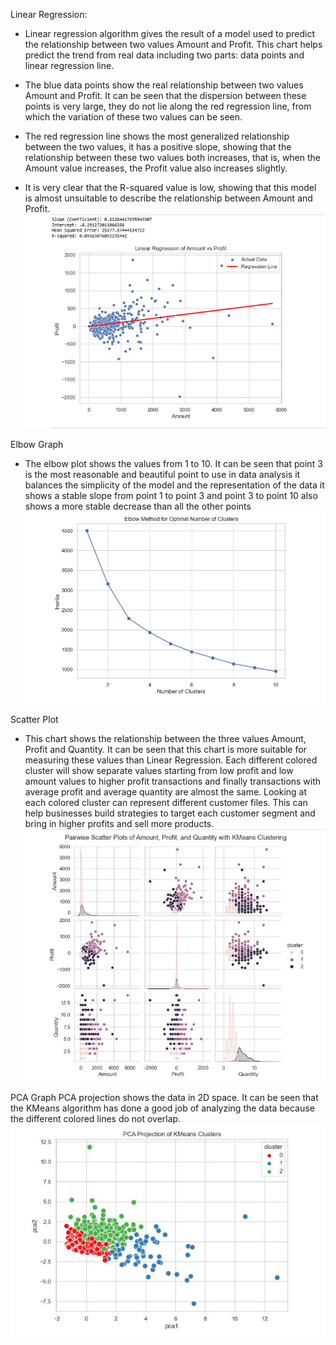 Linear Regression: 
-  Linear regression algorithm gives the result of a model used to predict the relationship between two values ​​Amount and Profit. This chart helps predict the trend from real data including two parts: data points and linear regression line.

- The blue data points show the real relationship between two values ​​Amount and Profit. It can be seen that the dispersion between these points is very large, they do not lie along the red regression line, from which the variation of these two values ​​can be seen.

- The red regression line shows the most generalized relationship between the two values, it has a positive slope, showing that the relationship between these two values ​​both increases, that is, when the Amount value increases, the Profit value also increases slightly.
- It is very clear that the R-squared value is low, showing that this model is almost unsuitable to describe the relationship between Amount and Profit.
![Linear Regression](image/linear.jpg)

Elbow Graph
- The elbow plot shows the values ​​from 1 to 10. It can be seen that point 3 is the most reasonable and beautiful point to use in data analysis it balances the simplicity of the model and the representation of the data it shows a stable slope from point 1 to point 3 and point 3 to point 10 also shows a more stable decrease than all the other points
![Elbow Graph](image/elbow.jpg)

Scatter Plot 
- This chart shows the relationship between the three values ​​Amount, Profit and Quantity. It can be seen that this chart is more suitable for measuring these values ​​than Linear Regression. Each different colored cluster will show separate values ​​starting from low profit and low amount values ​​to higher profit transactions and finally transactions with average profit and average quantity are almost the same. Looking at each colored cluster can represent different customer files. This can help businesses build strategies to target each customer segment and bring in higher profits and sell more products.
![Scatter Plot](image/Kmeans.jpg)

PCA Graph
PCA projection shows the data in 2D space. It can be seen that the KMeans algorithm has done a good job of analyzing the data because the different colored lines do not overlap.
![PCA Graph](image/pca.jpg)

